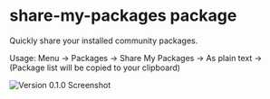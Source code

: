 # share-my-packages package

Quickly share your installed community packages.

Usage: Menu -> Packages -> Share My Packages -> As plain text -> (Package list will be copied to your clipboard)

![Version 0.1.0 Screenshot](https://cloud.githubusercontent.com/assets/1112953/23662855/d2dc330e-031e-11e7-8c26-6e20ba7187c4.png)
